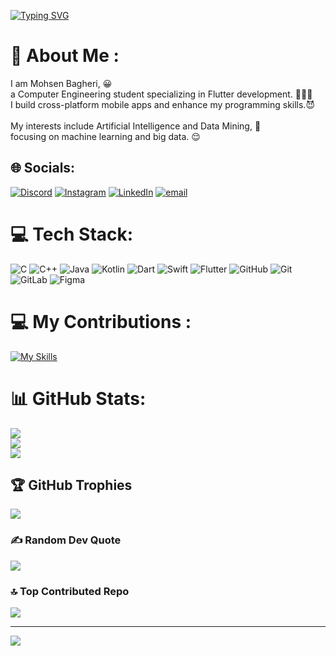 [![Typing SVG](https://readme-typing-svg.demolab.com?font=Fira+Code&weight=600&duration=3000&pause=2000&color=16F742&multiline=true&width=435&height=90&lines=Welcome+to+My+Page;I'm+Mohsen+Bagheri;I'm+Flutter+Developer+)](https://git.io/typing-svg)


# 💫 About Me :
I am Mohsen Bagheri, 😀<br>a Computer Engineering student specializing in Flutter development. 🧑🏻‍💻<br>I build cross-platform mobile apps and enhance my programming skills.😈<br><br>My interests include Artificial Intelligence and Data Mining, 🤖<br>focusing on machine learning and big data. 😌<br>


## 🌐 Socials:
[![Discord](https://img.shields.io/badge/Discord-%237289DA.svg?logo=discord&logoColor=white)](https://discord.gg/TheRoot_Directory) [![Instagram](https://img.shields.io/badge/Instagram-%23E4405F.svg?logo=Instagram&logoColor=white)](https://instagram.com/theroot_directory) [![LinkedIn](https://img.shields.io/badge/LinkedIn-%230077B5.svg?logo=linkedin&logoColor=white)](https://linkedin.com/in/TheRootDirectory) [![email](https://img.shields.io/badge/Email-D14836?logo=gmail&logoColor=white)](mailto:TheRoot_Directory@outlook.com) 

# 💻 Tech Stack:
![C](https://img.shields.io/badge/c-%2300599C.svg?style=for-the-badge&logo=c&logoColor=white) ![C++](https://img.shields.io/badge/c++-%2300599C.svg?style=for-the-badge&logo=c%2B%2B&logoColor=white) ![Java](https://img.shields.io/badge/java-%23ED8B00.svg?style=for-the-badge&logo=openjdk&logoColor=white) ![Kotlin](https://img.shields.io/badge/kotlin-%237F52FF.svg?style=for-the-badge&logo=kotlin&logoColor=white) ![Dart](https://img.shields.io/badge/dart-%230175C2.svg?style=for-the-badge&logo=dart&logoColor=white) ![Swift](https://img.shields.io/badge/swift-F54A2A?style=for-the-badge&logo=swift&logoColor=white) ![Flutter](https://img.shields.io/badge/Flutter-%2302569B.svg?style=for-the-badge&logo=Flutter&logoColor=white) ![GitHub](https://img.shields.io/badge/github-%23121011.svg?style=for-the-badge&logo=github&logoColor=white) ![Git](https://img.shields.io/badge/git-%23F05033.svg?style=for-the-badge&logo=git&logoColor=white) ![GitLab](https://img.shields.io/badge/gitlab-%23181717.svg?style=for-the-badge&logo=gitlab&logoColor=white) ![Figma](https://img.shields.io/badge/figma-%23F24E1E.svg?style=for-the-badge&logo=figma&logoColor=white)

# 💻 My Contributions :
[![My Skills](https://skillicons.dev/icons?i=js,c,cpp,swift,dart,flutter,github,git,py,androidstudio)](https://skillicons.dev)

# 📊 GitHub Stats:
![](https://github-readme-stats.vercel.app/api?username=TheRootDirectory025&theme=blue-green&hide_border=false&include_all_commits=true&count_private=false)<br/>
![](https://nirzak-streak-stats.vercel.app/?user=TheRootDirectory025&theme=blue-green&hide_border=false)<br/>
![](https://github-readme-stats.vercel.app/api/top-langs/?username=TheRootDirectory025&theme=blue-green&hide_border=false&include_all_commits=true&count_private=false&layout=compact)

## 🏆 GitHub Trophies
![](https://github-profile-trophy.vercel.app/?username=TheRootDirectory025&theme=radical&no-frame=false&no-bg=false&margin-w=4)

### ✍️ Random Dev Quote
![](https://quotes-github-readme.vercel.app/api?type=horizontal&theme=radical)

### 🔝 Top Contributed Repo
![](https://github-contributor-stats.vercel.app/api?username=TheRootDirectory025&limit=5&theme=blue-green&combine_all_yearly_contributions=true)

---
[![](https://visitcount.itsvg.in/api?id=TheRootDirectory025&icon=10&color=13)](https://visitcount.itsvg.in)

<!-- Proudly created with GPRM ( https://gprm.itsvg.in ) -->
